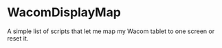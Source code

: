 # WacomDisplayMap
A simple list of scripts that let me map my Wacom tablet to one screen or reset it.
